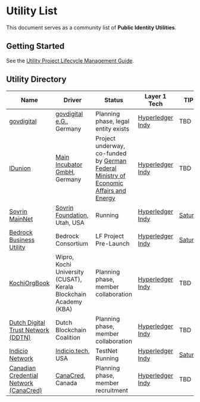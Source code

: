 # Utility List
This document serves as a community list of **Public Identity Utilities**.

## Getting Started
See the [Utility Project Lifecycle Management Guide](./workflow/UTILITY_WORKFLOW.md).

## Utility Directory

| Name | Driver | Status | Layer 1 Tech | TIPs |
| --- | --- | --- | --- | --- |
| [govdigital](https://www.govdigital.de) | [govdigital e.G.](https://www.govdigital.de), Germany | Planning phase, legal entity exists | [Hyperledger Indy](https://www.hyperledger.org/use/hyperledger-indy) | TBD |
| [IDunion](https://www.pressebox.de/pressemitteilung/esatus-ag/SSI-for-Germany-Consortium-starts-decentralized-identity-network/boxid/1020932) | [Main Incubator GmbH](https://main-incubator.com/en/home), Germany | Project underway, co-funded by [German Federal Ministry of Economic Affairs and Energy](https://www.digitale-technologien.de/DT/Redaktion/DE/Standardartikel/SchaufensterSichereDigIdentProjekte/sdi-projekt_ssi.html)  | [Hyperledger Indy](https://www.hyperledger.org/use/hyperledger-indy) | TBD |
| [Sovrin MainNet](https://www.sovrin.org) | [Sovrin Foundation](https://www.sovrin.org), Utah, USA | Running | [Hyperledger Indy](https://www.hyperledger.org/use/hyperledger-indy) | [SaturnV](https://github.com/trustoverip/technical-stack-wg/blob/master/_proposals/saturn-v-tip.md) |
| [Bedrock Business Utility](https://bedrock-consortium.github.io/bbu-gf/) | Bedrock Consortium | LF Project Pre-Launch | [Hyperledger Indy](https://www.hyperledger.org/use/hyperledger-indy) | [SaturnV](https://github.com/trustoverip/technical-stack-wg/blob/master/_proposals/saturn-v-tip.md) |
| [KochiOrgBook](https://github.com/hyperledgerkochi/KOBman) | Wipro, Kochi University (CUSAT), Kerala Blockchain Academy (KBA) | Planning phase, member collaboration | [Hyperledger Indy](https://www.hyperledger.org/use/hyperledger-indy) |  TBD |
| [Dutch Digital Trust Network (DDTN)](https://dutchblockchaincoalition.org/usecases/self-sovereign-identity-ssi) | Dutch Blockchain Coalition | Planning phase, member collaboration | [Hyperledger Indy](https://www.hyperledger.org/use/hyperledger-indy) |  TBD |
| [Indicio Network ](https://indicio.tech/indicio-testnet) | [Indicio.tech](https://indicio.tech), USA | TestNet Running | [Hyperledger Indy](https://www.hyperledger.org/use/hyperledger-indy) | [SaturnV](https://github.com/trustoverip/technical-stack-wg/blob/master/_proposals/saturn-v-tip.md) |
| [Canadian Credential Network (CanaCred)](https://www.canacred.ca) | [CanaCred](https://www.canacred.ca), Canada | Planning phase, member recruitment | [Hyperledger Indy](https://www.hyperledger.org/use/hyperledger-indy) | TBD |

